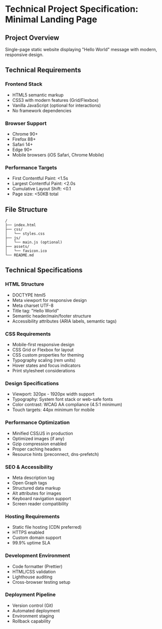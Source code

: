 # Technical Project Specification: Minimal Landing Page

## Project Overview
Single-page static website displaying "Hello World" message with modern, responsive design.

## Technical Requirements

### Frontend Stack
- HTML5 semantic markup
- CSS3 with modern features (Grid/Flexbox)
- Vanilla JavaScript (optional for interactions)
- No framework dependencies

### Browser Support
- Chrome 90+
- Firefox 88+
- Safari 14+
- Edge 90+
- Mobile browsers (iOS Safari, Chrome Mobile)

### Performance Targets
- First Contentful Paint: <1.5s
- Largest Contentful Paint: <2.0s
- Cumulative Layout Shift: <0.1
- Page size: <50KB total

## File Structure
```
/
├── index.html
├── css/
│   └── styles.css
├── js/
│   └── main.js (optional)
├── assets/
│   └── favicon.ico
└── README.md
```

## Technical Specifications

### HTML Structure
- DOCTYPE html5
- Meta viewport for responsive design
- Meta charset UTF-8
- Title tag: "Hello World"
- Semantic header/main/footer structure
- Accessibility attributes (ARIA labels, semantic tags)

### CSS Requirements
- Mobile-first responsive design
- CSS Grid or Flexbox for layout
- CSS custom properties for theming
- Typography scaling (rem units)
- Hover states and focus indicators
- Print stylesheet considerations

### Design Specifications
- Viewport: 320px - 1920px width support
- Typography: System font stack or web-safe fonts
- Color contrast: WCAG AA compliance (4.5:1 minimum)
- Touch targets: 44px minimum for mobile

### Performance Optimization
- Minified CSS/JS in production
- Optimized images (if any)
- Gzip compression enabled
- Proper caching headers
- Resource hints (preconnect, dns-prefetch)

### SEO & Accessibility
- Meta description tag
- Open Graph tags
- Structured data markup
- Alt attributes for images
- Keyboard navigation support
- Screen reader compatibility

### Hosting Requirements
- Static file hosting (CDN preferred)
- HTTPS enabled
- Custom domain support
- 99.9% uptime SLA

### Development Environment
- Code formatter (Prettier)
- HTML/CSS validation
- Lighthouse auditing
- Cross-browser testing setup

### Deployment Pipeline
- Version control (Git)
- Automated deployment
- Environment staging
- Rollback capability